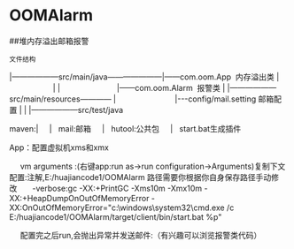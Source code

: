 # OOMAlarm

 ##堆内存溢出邮箱报警
 

 `文件结构`

 |——————src/main/java———————|——com.oom.App  内存溢出类
 |                          |
 |                          |——com.oom.Alarm  报警类
 |
 |——————src/main/resources————
 |                           |---config/mail.setting 邮箱配置
 |
 |
 |——————src/test/java

 maven:|
       |   mail:邮箱
       |   hutool:公共包
       |   start.bat生成插件
      
 App：配置虚拟机xms和xmx
     
      vm arguments :(右键app:run as->run configuration->Arguments)复制下文配置:注解,E:/huajiancode1/OOMAlarm 路径需要你根据你自身保存路径手动修    改
      
      -verbose:gc 
      -XX:+PrintGC
      -Xms10m -Xmx10m -XX:+HeapDumpOnOutOfMemoryError
      -XX:OnOutOfMemoryError="c:\windows\system32\cmd.exe /c E:/huajiancode1/OOMAlarm/target/client/bin/start.bat %p"
      
      配置完之后run,会抛出异常并发送邮件:（有兴趣可以浏览报警类代码）

